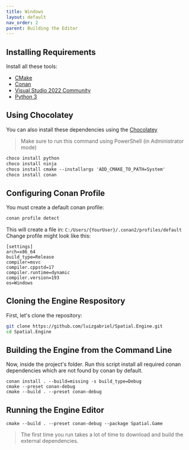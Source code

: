 ```yaml
---
title: Windows
layout: default
nav_order: 2
parent: Building the Editor
---
```


## Installing Requirements

Install all these tools:

- [CMake](https://cmake.org/download/)
- [Conan](https://conan.io/downloads.html)
- [Visual Studio 2022 Community](https://visualstudio.microsoft.com/pt-br/thank-you-downloading-visual-studio/?sku=Community&channel=Release&version=VS2022&source=VSLandingPage&cid=2030&passive=false)
- [Python 3](https://www.python.org/downloads/)

## Using Chocolatey

You can also install these dependencies using the [Chocolatey](https://chocolatey.org/install)

> Make sure to run this command using PowerShell (in Administrator mode)

```ps
choco install python
choco install ninja
choco install cmake --installargs 'ADD_CMAKE_TO_PATH=System'
choco install conan
```

## Configuring Conan Profile

You must create a default conan profile:

```sh
conan profile detect
```

This will create a file in: `C:/Users/{YourUser}/.conan2/profiles/default`
Change profile might look like this:

```
[settings]
arch=x86_64
build_type=Release
compiler=msvc
compiler.cppstd=17
compiler.runtime=dynamic
compiler.version=193
os=Windows
```

## Cloning the Engine Respository

First, let's clone the repository:

```sh
git clone https://github.com/luizgabriel/Spatial.Engine.git
cd Spatial.Engine
```

## Building the Engine from the Command Line

Now, inside the project's folder. Run this script install all required conan dependencies which are not found by conan
by default.

```
conan install . --build=missing -s build_type=Debug
cmake --preset conan-debug
cmake --build . --preset conan-debug
```

## Running the Engine Editor

```
cmake --build . --preset conan-debug --package Spatial.Game
```

> The first time you run takes a lot of time to download and build the external dependencies.
